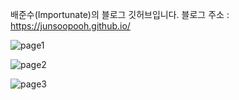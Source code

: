 배준수(Importunate)의 블로그 깃허브입니다.
블로그 주소 : https://junsoopooh.github.io/

![page1](https://github.com/junsoopooh/junsoopooh.github.io/blob/master/project/project/portfolio_page_1.png?raw=true)

![page2](https://github.com/junsoopooh/junsoopooh.github.io/blob/master/project/project/portfolio_page_2.png?raw=true)

![page3](https://github.com/junsoopooh/junsoopooh.github.io/blob/master/project/project/portfolio_page_3.png?raw=true)
